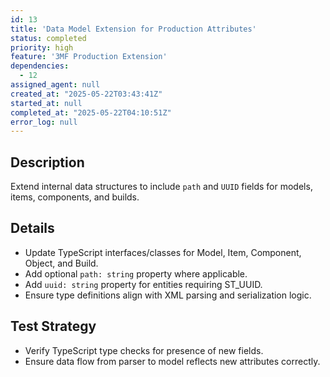 ```yaml
---
id: 13
title: 'Data Model Extension for Production Attributes'
status: completed
priority: high
feature: '3MF Production Extension'
dependencies:
  - 12
assigned_agent: null
created_at: "2025-05-22T03:43:41Z"
started_at: null
completed_at: "2025-05-22T04:10:51Z"
error_log: null
---
```


## Description

Extend internal data structures to include `path` and `UUID` fields for models, items, components, and builds.

## Details

- Update TypeScript interfaces/classes for Model, Item, Component, Object, and Build.
- Add optional `path: string` property where applicable.
- Add `uuid: string` property for entities requiring ST_UUID.
- Ensure type definitions align with XML parsing and serialization logic.

## Test Strategy

- Verify TypeScript type checks for presence of new fields.
- Ensure data flow from parser to model reflects new attributes correctly. 